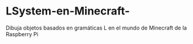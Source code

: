 LSystem-en-Minecraft-
=====================

Dibuja objetos basados en gramáticas L en el mundo de Minecraft de la Raspberry Pi
